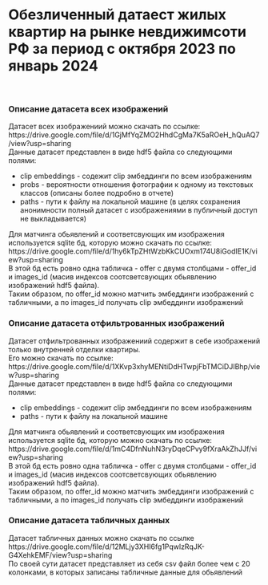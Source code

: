 <h1>Обезличенный датаест жилых квартир на рынке невдижимсоти РФ за период с октября 2023 по январь 2024</h1>
</br>
<h3>Описание датасета всех изображений</h1>
Датасет всех изображениий можно скачать по ссылке: https://drive.google.com/file/d/1GjMfYqZMO2HhdCgMa7K5aROeH_hQuAQ7/view?usp=sharing</br>
Данные датасет представлен в виде hdf5 файла со следующими полями:
<ul>
  <li>clip embeddings - содежит clip эмбеддинги по всем изображениям</li>
  <li>probs - вероятности отношения фотографии к одному из текстовых классов (описаны более подробно в отчете)</li>
  <li>paths - пути к файлу на локальной машине (в целях сохранения анонимности полный датасет с изображениями в публичный доступ не выкладывается)</li>
</ul>
Для матчинга обьявлений и соответсвующих им изображения используется sqlite бд, которую можно скачать по ссылке: https://drive.google.com/file/d/1hy6kTpZHtWzbKkCUOxm174U8iGodIE1K/view?usp=sharing </br>
В этой бд есть ровно одна табличка - offer с двумя столбцами - offer_id и images_id (масив индексов соотсветсвующих обьявлению изображений hdf5 файла).</br>
Таким образом, по offer_id можно матчить эмбеддинги изображений с табличными, а по images_id получать clip эмбеддинги изображений
<h3>Описание датасета отфильтрованных изображений</h3>
Датасет отфильтрованных изображениий содержит в себе изображений только внутренней отделки квартиры. </br>
Его можно скачать по ссылке: https://drive.google.com/file/d/1XKvp3xhyMENtiDdHTwpjFbTMCiDJIBhp/view?usp=sharing</br>
Данные датасет представлен в виде hdf5 файла со следующими полями:
<ul>
  <li>clip embeddings - содежит clip эмбеддинги по всем изображениям</li>
  <li>paths - пути к файлу на локальной машине</li>
</ul>
Для матчинга обьявлений и соответсвующих им изображения используется sqlite бд, которую можно скачать по ссылке: https://drive.google.com/file/d/1mC4DfnNuhN3ryDqeCPvy9fXraAkZhJJf/view?usp=sharing</br>
В этой бд есть ровно одна табличка - offer с двумя столбцами - offer_id и images_id (масив индексов соотсветсвующих обьявлению изображений hdf5 файла).</br>
Таким образом, по offer_id можно матчить эмбеддинги изображений с табличными, а по images_id получать clip эмбеддинги изображений
<h3>Описание датасета табличных данных</h3>
Датасет табличных данных можно скачать по ссылке https://drive.google.com/file/d/12MLjy3XHI6fg1PqwlzRqJK-G4XehkEMF/view?usp=sharing </br>
По своей сути датасет представляет из себя csv файл более чем с 20 колонками, в которых записаны табличные данные для обьявлений
